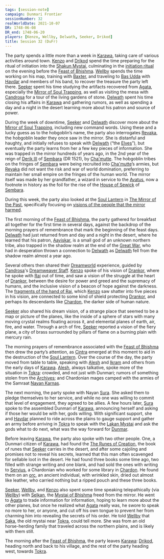 ```yaml
---
tags: [session-note]
campaign: Dunmari Frontier
sessionNumber: 32
realWorldDate: 2021-10-07
DR: 1748-06-08
DR_end: 1748-06-20
players: [Kenzo, Wellby, Delwath, Seeker, Drikod]
title: Session 32 (DuFr)
---
```


The party spends a little more than a week in [Karawa](<../../../gazetteer/greater-dunmar/realms/dunmar/eastern-dunmar/karawa.md>), taking care of various activities around town. [Kenzo](<../../../people/pcs/dunmar-fellowship/kenzo.md>) and [Drikod](<../../../people/pcs/dunmar-fellowship/guests/drikod.md>) spend the time preparing for the ritual of initiation into the [Shakun Mystai](<../../../groups/dunmari-mystery-cults/shakun-mystai.md>), culminating in the [initiation ritual](https://docs.google.com/document/d/18pWViOdRUlZYB022HiltIWsfXaoxcB7bN1cUSGpOrbY/edit) on the evening before the [Feast of Bhishma](<../../../time/holidays-and-festivals/dunmari-festivals/feast-of-bhishma.md>). [Wellby](<../../../people/pcs/dunmar-fellowship/wellby.md>) spends the time working on his map, training with [Baxter](<../../../people/pcs/dunmar-fellowship/companions/baxter.md>), and traveling to [Bas Udda](<../../../gazetteer/greater-dunmar/realms/dunmar/eastern-dunmar/bas-udda.md>) with [Havdar](<../../../people/dunmari/havdar.md>) and members of his band, to recover the treasure the party left there. [Seeker](<../../../people/pcs/dunmar-fellowship/seeker.md>) spent his time studying the artifacts recovered from [Agata](<../../../people/fey/agata.md>), especially the [Mirror of Soul Trapping](<../treasure/treasure-from-agata/mirror-of-soul-trapping.md>), as well as visiting the mesa with [Candrosa](<../../../people/dunmari/candrosa.md>) for a tour of the living gardens of stone. [Delwath](<../../../people/pcs/dunmar-fellowship/delwath.md>) spent his time closing his affairs in [Karawa](<../../../gazetteer/greater-dunmar/realms/dunmar/eastern-dunmar/karawa.md>) and gathering rumors, as well as spending a day and a night in the desert learning more about his patron and source of power. 

During the week of downtime, [Seeker](<../../../people/pcs/dunmar-fellowship/seeker.md>) and [Delwath](<../../../people/pcs/dunmar-fellowship/delwath.md>) discover more about the [Mirror of Soul Trapping](<../treasure/treasure-from-agata/mirror-of-soul-trapping.md>), including new command words. Using these and a lucky guess as to the hobgoblin’s name, the party also interrogates [Revaka](<../../../people/other-nonhumans/revaka.md>), the hobgoblin leader they once saw in the mirror. She is distanful and haughty, and initially refuses to speak with [Delwath](<../../../people/pcs/dunmar-fellowship/delwath.md>) (“the [Elves](<../../../species/children-of-the-embodied-gods/elves/elves.md>)”), but eventually the party learns from her a few key pieces of information. She was trapped in the mirror hundreds of years ago, in the 2nd year of the reign of [Derik III](<../../../people/historical-figures/sembaran-royalty/derik-iii.md>) of [Sembara](<../../../gazetteer/greater-sembara/sembara/sembara.md>) (DR 1521), by [Cha'mutte](<../../../people/extraplanar-powers/cha-mutte.md>). The hobgoblin tribes on the fringes of [Sembara](<../../../gazetteer/greater-sembara/sembara/sembara.md>) were being recruited into [Cha'mutte](<../../../people/extraplanar-powers/cha-mutte.md>)’s armies, but [Revaka](<../../../people/other-nonhumans/revaka.md>) did not want the risk and war of world domination, preferring to maintain her small empire on the fringes of the human world. The mirror itself was made by her grandfather, a wizard in service to the [Avatus](<../../../people/historical-figures/avatus.md>), now a footnote in history as the foil for the rise of the [House of Sewick](<../../../groups/sembaran-noble-houses/house-of-sewick.md>) of [Sembara](<../../../gazetteer/greater-sembara/sembara/sembara.md>). 

During this week, the party also looked at the [Soul Lantern](<../treasure/treasure-from-agata/soul-lantern.md>) in [The Mirror of the Past](<../treasure/treasure-from-stormcaller-tower/the-mirror-of-the-past.md>), specifically focusing on [visions of the people that the mirror harmed](<../mirror-visions/soul-lantern-vision.md>).

The first morning of the [Feast of Bhishma](<../../../time/holidays-and-festivals/dunmari-festivals/feast-of-bhishma.md>), the party gathered for breakfast all together for the first time in several days, against the backdrop of the morning prayers of remembrance that mark the beginning of the feast days. [Delwath](<../../../people/pcs/dunmar-fellowship/delwath.md>) had just returned from and day and a night in the desert, where he learned that his patron, [Aaviskar](<../../../cosmology/gods/tanshi/yezali.md>), is a small god of an unknown northern tribe, also trapped in the shadow realm at the end of the [Great War](<../../../events/1500s/great-war.md>), who had in desperation thrown a connection to [Delwath](<../../../people/pcs/dunmar-fellowship/delwath.md>) as [Delwath](<../../../people/pcs/dunmar-fellowship/delwath.md>) fell from the shadow realm almost a year ago. 

Several others then shared their [Dreamworld](<../../../cosmology/multiverse/spiritual-realms/proximate-realms/dreamworld.md>) experience, guided by [Candrosa](<../../../people/dunmari/candrosa.md>)'s [Dreamweaver Staff](<../../../things/artifacts-of-power/dreamweaver-staff.md>). [Kenzo](<../../../people/pcs/dunmar-fellowship/kenzo.md>) spoke of his vision of [Drankor](<../../../history/drankorian-era/drankor.md>), where he spoke with [Rai](<../../../people/pcs/great-war/rai.md>) out of time, and saw a vision of the struggle at the heart of [Drankor](<../../../history/drankorian-era/drankor.md>), between the desire for power and greed and the supremacy of humans, and the inclusive vision of a beacon of hope against the darkness. The [fragments of the hand of Rai](<../treasure/gifts-and-heirlooms/jade-piece-of-rai-s-hand.md>), which [Kenzo](<../../../people/pcs/dunmar-fellowship/kenzo.md>) saw shatter into five pieces in his vision, are connected to some kind of shield protecting [Drankor](<../../../history/drankorian-era/drankor.md>), and perhaps its descendants like [Chardon](<../../../gazetteer/west-coast/chardonian-empire/chardon/chardon.md>), the darker side of human nature. 

[Seeker](<../../../people/pcs/dunmar-fellowship/seeker.md>) also shared his dream vision, of a strange place that seemed to be a map or picture of the planes, like the inside of a sphere of stars with many moving crystal realms floating across it, and elemental planes of earth, air, fire, and water. Through a arch of fire, [Seeker](<../../../people/pcs/dunmar-fellowship/seeker.md>) reported a vision of the fiery plane, a city of brass surrounded by pillars of flame on a burning plain with mercury rain. 

The morning prayers of remembrance associated with the [Feast of Bhishma](<../../../time/holidays-and-festivals/dunmari-festivals/feast-of-bhishma.md>) then drew the party’s attention, as [Cintra](<../../../people/dunmari/cintra.md>) emerged at this moment to aid in the destruction of the [Soul Lantern](<../treasure/treasure-from-agata/soul-lantern.md>). Over the course of the day, the party moved from table to table, speaking with [Alesh](<../../../people/dunmari/alesh.md>) and [Ikram](<../../../people/dunmari/ikram.md>) and others from the early days of [Karawa](<../../../gazetteer/greater-dunmar/realms/dunmar/eastern-dunmar/karawa.md>). [Alesh](<../../../people/dunmari/alesh.md>), always talkative, spoke more of the situation in [Tokra](<../../../gazetteer/greater-dunmar/realms/dunmar/central-dunmar/tokra/tokra.md>): crowded, and not just with Dunmari; rumors of something stolen from the [Archives](<../../../gazetteer/greater-dunmar/realms/dunmar/central-dunmar/tokra/archives.md>); and Chardonian mages camped with the armies of the Samraat [Nayan Karnas](<../../../people/dunmari/nayan-karnas.md>). 

The next morning, the party spoke with Nayan [Sura](<../../../people/dunmari/sura.md>). She asked them to pledge themselves to her service, and while no one was willing to commit that level of engagement, they agreed to be allies. A few hours later, [Sura](<../../../people/dunmari/sura.md>) spoke to the assembled Dunmari of [Karawa](<../../../gazetteer/greater-dunmar/realms/dunmar/eastern-dunmar/karawa.md>), announcing herself and asking if those her would be with her, gods willing. With significant support, she and [Havdar](<../../../people/dunmari/havdar.md>) planned to ride across the plains to gauge support and gather an army before arriving in [Tokra](<../../../gazetteer/greater-dunmar/realms/dunmar/central-dunmar/tokra/tokra.md>) to speak with the [Lakan Mystai](<../../../groups/dunmari-mystery-cults/lakan-mystai.md>) and ask the gods what to do next, what was the way forward for [Dunmar](<../../../gazetteer/greater-dunmar/realms/dunmar/dunmar.md>). 

Before leaving [Karawa](<../../../gazetteer/greater-dunmar/realms/dunmar/eastern-dunmar/karawa.md>), the party also spoke with two other people. One, a Dunmari citizen of [Karawa](<../../../gazetteer/greater-dunmar/realms/dunmar/eastern-dunmar/karawa.md>), had found the [The Runes of Creation](<../../../things/books/the-runes-of-creation.md>), the book of runes that [Seeker](<../../../people/pcs/dunmar-fellowship/seeker.md>) carries in the desert, and after some cajoling and promises not to reveal his secrets, learned that this man often scavenged for sellable loot in the desert. He had found three books some time ago, two filled with strange writing and one blank, and had sold the ones with writing to [Servius](<../../../people/chardonians/servius.md>), a Chardonian who worked for some library in [Chardon](<../../../gazetteer/west-coast/chardonian-empire/chardon/chardon.md>). He found them on an [orc](<../../../species/children-of-the-embodied-gods/orcs/orcs.md>), an ancient individual, with wrinkled skin, dried out almost like leather, who carried nothing but a ripped pouch and these three books. 

[Seeker](<../../../people/pcs/dunmar-fellowship/seeker.md>), [Wellby](<../../../people/pcs/dunmar-fellowship/wellby.md>), and [Kenzo](<../../../people/pcs/dunmar-fellowship/kenzo.md>) also spent some time speaking telepathically (via [Wellby](<../../../people/pcs/dunmar-fellowship/wellby.md>)) with [Selkan](<../../../people/dunmari/selkan.md>), the [Mystai of Bhishma](<../../../groups/dunmari-mystery-cults/order-of-the-awakened-soul.md>) freed from the mirror. He went to [Agata](<../../../people/fey/agata.md>) to trade information for information, hoping to learn more about the other planes, but once he realized what [Agata](<../../../people/fey/agata.md>) really was, he swore to speak no more to her, or anyone, and cut off his own tongue to prevent her from charming him into revealing the secrets of his order. He told [Wellby](<../../../people/pcs/dunmar-fellowship/wellby.md>) that [Saka](<../../../people/dunmari/saka.md>), the old mystai near [Tokra](<../../../gazetteer/greater-dunmar/realms/dunmar/central-dunmar/tokra/tokra.md>), could tell more. She was from an old horse-herding family that traveled across the northern plains, and is likely with them still. 

The morning after the [Feast of Bhishma](<../../../time/holidays-and-festivals/dunmari-festivals/feast-of-bhishma.md>), the party leaves [Karawa](<../../../gazetteer/greater-dunmar/realms/dunmar/eastern-dunmar/karawa.md>): [Drikod](<../../../people/pcs/dunmar-fellowship/guests/drikod.md>), heading north and back to his village, and the rest of the party heading west, towards [Tokra](<../../../gazetteer/greater-dunmar/realms/dunmar/central-dunmar/tokra/tokra.md>). 